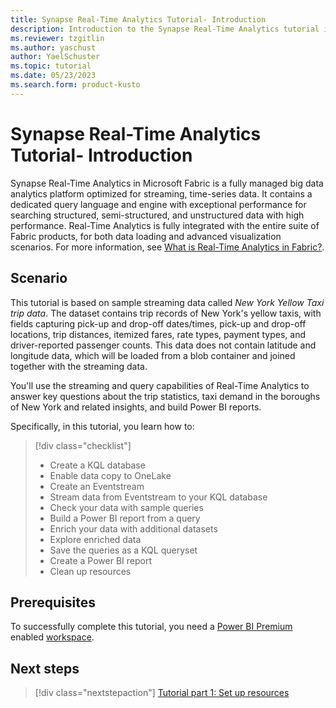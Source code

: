 ```yaml
---
title: Synapse Real-Time Analytics Tutorial- Introduction
description: Introduction to the Synapse Real-Time Analytics tutorial in Microsoft Fabric
ms.reviewer: tzgitlin
ms.author: yaschust
author: YaelSchuster
ms.topic: tutorial
ms.date: 05/23/2023
ms.search.form: product-kusto
---
```

# Synapse Real-Time Analytics Tutorial- Introduction

Synapse Real-Time Analytics in Microsoft Fabric is a fully managed big data analytics platform optimized for streaming, time-series data. It contains a dedicated query language and engine with exceptional performance for searching structured, semi-structured, and unstructured data with high performance. Real-Time Analytics is fully integrated with the entire suite of Fabric products, for both data loading and advanced visualization scenarios. For more information, see [What is Real-Time Analytics in Fabric?](overview.md). 

## Scenario

This tutorial is based on sample streaming data called *New York Yellow Taxi trip data*. The dataset contains trip records of New York's yellow taxis, with fields capturing pick-up and drop-off dates/times, pick-up and drop-off locations, trip distances, itemized fares, rate types, payment types, and driver-reported passenger counts. This data does not contain latitude and longitude data, which will be loaded from a blob container and joined together with the streaming data. 

You'll use the streaming and query capabilities of Real-Time Analytics to answer key questions about the trip statistics, taxi demand in the boroughs of New York and related insights, and build Power BI reports.

Specifically, in this tutorial, you learn how to:

> [!div class="checklist"]
> * Create a KQL database
> * Enable data copy to OneLake
> * Create an Eventstream
> * Stream data from Eventstream to your KQL database
> * Check your data with sample queries
> * Build a Power BI report from a query
> * Enrich your data with additional datasets
> * Explore enriched data
> * Save the queries as a KQL queryset
> * Create a Power BI report
> * Clean up resources

## Prerequisites

To successfully complete this tutorial, you need a [Power BI Premium](/power-bi/enterprise/service-admin-premium-purchase) enabled [workspace](../get-started/create-workspaces.md).

## Next steps

> [!div class="nextstepaction"]
> [Tutorial part 1: Set up resources](tutorial-1-resources.md)
